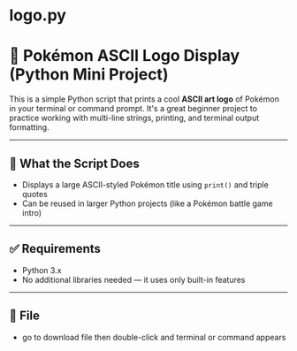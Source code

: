 # logo.py

# 🎨 Pokémon ASCII Logo Display (Python Mini Project)

This is a simple Python script that prints a cool **ASCII art logo** of Pokémon in your terminal or command prompt. It's a great beginner project to practice working with multi-line strings, printing, and terminal output formatting.

---

## 🐍 What the Script Does

- Displays a large ASCII-styled Pokémon title using `print()` and triple quotes
- Can be reused in larger Python projects (like a Pokémon battle game intro)

---

## ✅ Requirements

- Python 3.x
- No additional libraries needed — it uses only built-in features

---

## 📂 File 
- go to download file then double-click and terminal or command appears

